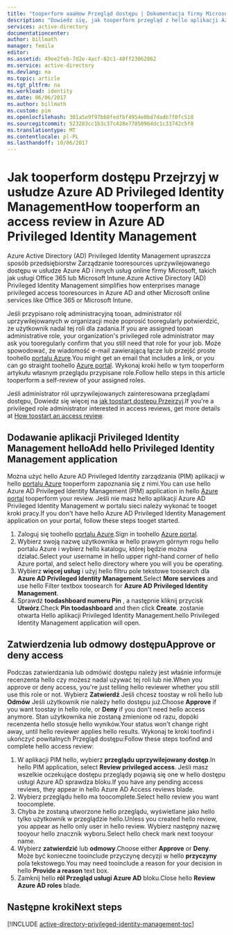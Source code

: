 ```yaml
---
title: "tooperform aaaHow Przegląd dostępu | Dokumentacja firmy Microsoft"
description: "Dowiedz się, jak tooperform przegląd z hello aplikacji Azure Privileged Identity Management."
services: active-directory
documentationcenter: 
author: billmath
manager: femila
editor: 
ms.assetid: 49ee2feb-7d2e-4acf-82c1-40ff23062862
ms.service: active-directory
ms.devlang: na
ms.topic: article
ms.tgt_pltfrm: na
ms.workload: identity
ms.date: 06/06/2017
ms.author: billmath
ms.custom: pim
ms.openlocfilehash: 301a5e9f97b68fedfbf4954e0bd7dadb7f0fc510
ms.sourcegitcommit: 523283cc1b3c37c428e77850964dc1c33742c5f0
ms.translationtype: MT
ms.contentlocale: pl-PL
ms.lasthandoff: 10/06/2017
---
```

# <a name="how-tooperform-an-access-review-in-azure-ad-privileged-identity-management"></a><span data-ttu-id="990f3-103">Jak tooperform dostępu Przejrzyj w usłudze Azure AD Privileged Identity Management</span><span class="sxs-lookup"><span data-stu-id="990f3-103">How tooperform an access review in Azure AD Privileged Identity Management</span></span>
<span data-ttu-id="990f3-104">Azure Active Directory (AD) Privileged Identity Management upraszcza sposób przedsiębiorstw Zarządzanie tooresources uprzywilejowanego dostępu w usłudze Azure AD i innych usług online firmy Microsoft, takich jak usługi Office 365 lub Microsoft Intune.</span><span class="sxs-lookup"><span data-stu-id="990f3-104">Azure Active Directory (AD) Privileged Identity Management simplifies how enterprises manage privileged access tooresources in Azure AD and other Microsoft online services like Office 365 or Microsoft Intune.</span></span>  

<span data-ttu-id="990f3-105">Jeśli przypisano rolę administracyjną tooan, administrator ról uprzywilejowanych w organizacji może poprosić tooregularly potwierdzić, że użytkownik nadal tej roli dla zadania.</span><span class="sxs-lookup"><span data-stu-id="990f3-105">If you are assigned tooan administrative role, your organization's privileged role administrator may ask you tooregularly confirm that you still need that role for your job.</span></span> <span data-ttu-id="990f3-106">Może spowodować, że wiadomość e-mail zawierającą łącze lub przejść proste toohello [portalu Azure](https://portal.azure.com).</span><span class="sxs-lookup"><span data-stu-id="990f3-106">You might get an email that includes a link, or you can go straight toohello [Azure portal](https://portal.azure.com).</span></span> <span data-ttu-id="990f3-107">Wykonaj kroki hello w tym tooperform artykułu własnym przeglądu przypisane role.</span><span class="sxs-lookup"><span data-stu-id="990f3-107">Follow hello steps in this article tooperform a self-review of your assigned roles.</span></span>

<span data-ttu-id="990f3-108">Jeśli administrator ról uprzywilejowanych zainteresowana przeglądami dostępu, Dowiedz się więcej na [jak toostart dostępu Przejrzyj](active-directory-privileged-identity-management-how-to-start-security-review.md).</span><span class="sxs-lookup"><span data-stu-id="990f3-108">If you're a privileged role administrator interested in access reviews, get more details at [How toostart an access review](active-directory-privileged-identity-management-how-to-start-security-review.md).</span></span>

## <a name="add-hello-privileged-identity-management-application"></a><span data-ttu-id="990f3-109">Dodawanie aplikacji Privileged Identity Management hello</span><span class="sxs-lookup"><span data-stu-id="990f3-109">Add hello Privileged Identity Management application</span></span>
<span data-ttu-id="990f3-110">Można użyć hello Azure AD Privileged Identity zarządzania (PIM) aplikacji w hello [portalu Azure](https://portal.azure.com/) tooperform zapoznania się z nimi.</span><span class="sxs-lookup"><span data-stu-id="990f3-110">You can use hello Azure AD Privileged Identity Management (PIM) application in hello [Azure portal](https://portal.azure.com/) tooperform your review.</span></span>  <span data-ttu-id="990f3-111">Jeśli nie masz hello aplikacji Azure AD Privileged Identity Management w portalu sieci należy wykonać te tooget kroki pracy.</span><span class="sxs-lookup"><span data-stu-id="990f3-111">If you don't have hello Azure AD Privileged Identity Management application on your portal, follow these steps tooget started.</span></span>

1. <span data-ttu-id="990f3-112">Zaloguj się toohello [portalu Azure](https://portal.azure.com/).</span><span class="sxs-lookup"><span data-stu-id="990f3-112">Sign in toohello [Azure portal](https://portal.azure.com/).</span></span>
2. <span data-ttu-id="990f3-113">Wybierz swoją nazwę użytkownika w hello prawym górnym rogu hello portalu Azure i wybierz hello katalogu, której będzie można działać.</span><span class="sxs-lookup"><span data-stu-id="990f3-113">Select your username in hello upper right-hand corner of hello Azure portal, and select hello directory where you will you be operating.</span></span>
3. <span data-ttu-id="990f3-114">Wybierz **więcej usług** i użyj hello filtru pole tekstowe toosearch dla **Azure AD Privileged Identity Management**.</span><span class="sxs-lookup"><span data-stu-id="990f3-114">Select **More services** and use hello Filter textbox toosearch for **Azure AD Privileged Identity Management**.</span></span>
4. <span data-ttu-id="990f3-115">Sprawdź **toodashboard numeru Pin** , a następnie kliknij przycisk **Utwórz**.</span><span class="sxs-lookup"><span data-stu-id="990f3-115">Check **Pin toodashboard** and then click **Create**.</span></span> <span data-ttu-id="990f3-116">zostanie otwarta Hello aplikacji Privileged Identity Management.</span><span class="sxs-lookup"><span data-stu-id="990f3-116">hello Privileged Identity Management application will open.</span></span>

## <a name="approve-or-deny-access"></a><span data-ttu-id="990f3-117">Zatwierdzenia lub odmowy dostępu</span><span class="sxs-lookup"><span data-stu-id="990f3-117">Approve or deny access</span></span>
<span data-ttu-id="990f3-118">Podczas zatwierdzania lub odmówić dostępu należy jest właśnie informuje recenzenta hello czy możesz nadal używać tej roli lub nie.</span><span class="sxs-lookup"><span data-stu-id="990f3-118">When you approve or deny access, you're just telling hello reviewer whether you still use this role or not.</span></span> <span data-ttu-id="990f3-119">Wybierz **Zatwierdź** Jeśli chcesz toostay w roli hello lub **Odmów** Jeśli użytkownik nie należy hello dostępu już.</span><span class="sxs-lookup"><span data-stu-id="990f3-119">Choose **Approve** if you want toostay in hello role, or **Deny** if you don't need hello access anymore.</span></span> <span data-ttu-id="990f3-120">Stan użytkownika nie zostaną zmienione od razu, dopóki recenzenta hello stosuje hello wyników.</span><span class="sxs-lookup"><span data-stu-id="990f3-120">Your status won't change right away, until hello reviewer applies hello results.</span></span>
<span data-ttu-id="990f3-121">Wykonaj te kroki toofind i ukończyć powitalnych Przegląd dostępu:</span><span class="sxs-lookup"><span data-stu-id="990f3-121">Follow these steps toofind and complete hello access review:</span></span>

1. <span data-ttu-id="990f3-122">W aplikacji PIM hello, wybierz **przeglądu uprzywilejowany dostęp**.</span><span class="sxs-lookup"><span data-stu-id="990f3-122">In hello PIM application, select **Review privileged access**.</span></span> <span data-ttu-id="990f3-123">Jeśli masz wszelkie oczekujące dostępu przeglądy pojawią się one w hello dostępu usługi Azure AD sprawdza bloku.</span><span class="sxs-lookup"><span data-stu-id="990f3-123">If you have any pending access reviews, they appear in hello Azure AD Access reviews blade.</span></span>
2. <span data-ttu-id="990f3-124">Wybierz przeglądu hello ma toocomplete.</span><span class="sxs-lookup"><span data-stu-id="990f3-124">Select hello review you want toocomplete.</span></span>
3. <span data-ttu-id="990f3-125">Chyba że zostaną utworzone hello przeglądu, wyświetlane jako hello tylko użytkownik w przeglądzie hello.</span><span class="sxs-lookup"><span data-stu-id="990f3-125">Unless you created hello review, you appear as hello only user in hello review.</span></span> <span data-ttu-id="990f3-126">Wybierz następny nazwę tooyour hello znacznik wyboru.</span><span class="sxs-lookup"><span data-stu-id="990f3-126">Select hello check mark next tooyour name.</span></span>
4. <span data-ttu-id="990f3-127">Wybierz **zatwierdzić** lub **odmowy**.</span><span class="sxs-lookup"><span data-stu-id="990f3-127">Choose either **Approve** or **Deny**.</span></span> <span data-ttu-id="990f3-128">Może być konieczne tooinclude przyczynę decyzji w hello **przyczyny** pola tekstowego.</span><span class="sxs-lookup"><span data-stu-id="990f3-128">You may need tooinclude a reason for your decision in hello **Provide a reason** text box.</span></span>  
5. <span data-ttu-id="990f3-129">Zamknij hello **ról Przegląd usługi Azure AD** bloku.</span><span class="sxs-lookup"><span data-stu-id="990f3-129">Close hello **Review Azure AD roles** blade.</span></span>

<!--Every topic should have next steps and links toohello next logical set of content tookeep hello customer engaged-->
## <a name="next-steps"></a><span data-ttu-id="990f3-130">Następne kroki</span><span class="sxs-lookup"><span data-stu-id="990f3-130">Next steps</span></span>
[!INCLUDE [active-directory-privileged-identity-management-toc](../../includes/active-directory-privileged-identity-management-toc.md)]

<!--Image references-->

[1]: ./media/active-directory-privileged-identity-management-configure/PIM_EnablePim.png
